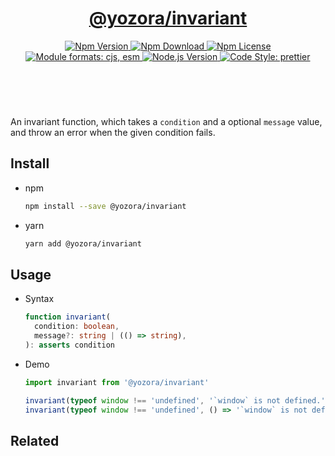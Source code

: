 <header>
  <h1 align="center">
    <a href="https://github.com/yozorajs/yozora/tree/v2.3.6/packages/invariant#readme">@yozora/invariant</a>
  </h1>
  <div align="center">
    <a href="https://www.npmjs.com/package/@yozora/invariant">
      <img
        alt="Npm Version"
        src="https://img.shields.io/npm/v/@yozora/invariant.svg"
      />
    </a>
    <a href="https://www.npmjs.com/package/@yozora/invariant">
      <img
        alt="Npm Download"
        src="https://img.shields.io/npm/dm/@yozora/invariant.svg"
      />
    </a>
    <a href="https://www.npmjs.com/package/@yozora/invariant">
      <img
        alt="Npm License"
        src="https://img.shields.io/npm/l/@yozora/invariant.svg"
      />
    </a>
    <a href="#install">
      <img
        alt="Module formats: cjs, esm"
        src="https://img.shields.io/badge/module_formats-cjs%2C%20esm-green.svg"
      />
    </a>
    <a href="https://github.com/nodejs/node">
      <img
        alt="Node.js Version"
        src="https://img.shields.io/node/v/@yozora/invariant"
      />
    </a>
    <a href="https://github.com/prettier/prettier">
      <img
        alt="Code Style: prettier"
        src="https://img.shields.io/badge/code_style-prettier-ff69b4.svg?style=flat-square"
      />
    </a>
  </div>
</header>
<br/>

An invariant function, which takes a `condition` and a optional `message` value, and throw an error
when the given condition fails.

## Install

- npm

  ```bash
  npm install --save @yozora/invariant
  ```

- yarn

  ```bash
  yarn add @yozora/invariant
  ```

## Usage

- Syntax

  ```typescript
  function invariant(
    condition: boolean,
    message?: string | (() => string),
  ): asserts condition
  ```

- Demo

  ```typescript
  import invariant from '@yozora/invariant'

  invariant(typeof window !== 'undefined', '`window` is not defined.')
  invariant(typeof window !== 'undefined', () => '`window` is not defined:' + window)
  ```

## Related

[homepage]: https://github.com/yozorajs/yozora/tree/v2.3.6/packages/invariant#readme
[tiny-invariant]: https://github.com/alexreardon/tiny-invariant

